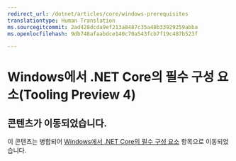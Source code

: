 ```yaml
---
redirect_url: /dotnet/articles/core/windows-prerequisites
translationtype: Human Translation
ms.sourcegitcommit: 2ad428dcda9ef213a8487c35a48b33929259abba
ms.openlocfilehash: 9db748afaabdce140c70a543fcb7f19c487b523f

---
```


# <a name="prerequisites-for-net-core-on-windows-tooling-preview-4"></a>Windows에서 .NET Core의 필수 구성 요소(Tooling Preview 4)

## <a name="content-moved"></a>콘텐츠가 이동되었습니다.
이 콘텐츠는 병합되어 [Windows에서 .NET Core의 필수 구성 요소](../windows-prerequisites.md) 항목으로 이동되었습니다. 



<!--HONumber=Jan17_HO3-->


